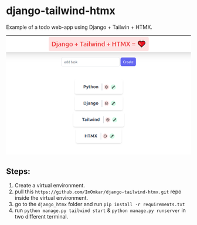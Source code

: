 # django-tailwind-htmx
 Example of a todo web-app using Django + Tailwin + HTMX.

![alt text](https://github.com/ImOmkar/django-tailwind-htmx/blob/main/Screenshot%20(334).png)

## Steps:

1. Create a virtual environment.
2. pull this `https://github.com/ImOmkar/django-tailwind-htmx.git` repo inside the virtual environment.
3. go to the `django_htmx` folder and run `pip install -r requirements.txt`
4. run `python manage.py tailwind start` & `python manage.py runserver` in two different terminal.

